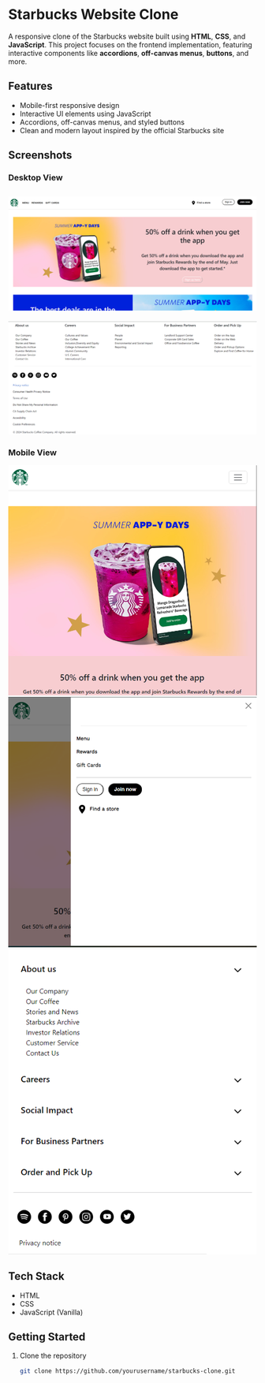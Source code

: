 # Starbucks Website Clone

A responsive clone of the Starbucks website built using **HTML**, **CSS**, and **JavaScript**. This project focuses on the frontend implementation, featuring interactive components like **accordions**, **off-canvas menus**, **buttons**, and more.

## Features

- Mobile-first responsive design  
- Interactive UI elements using JavaScript  
- Accordions, off-canvas menus, and styled buttons  
- Clean and modern layout inspired by the official Starbucks site

## Screenshots

### Desktop View  
![Desktop 1](1.png)  
---
![Desktop 2](2.png)

### Mobile View  
![Mobile 1](3.png)  
![Mobile 2](4.png)  
![Mobile 3](5.png)

## Tech Stack

- HTML  
- CSS  
- JavaScript (Vanilla)

## Getting Started

1. Clone the repository  
   ```bash
   git clone https://github.com/yourusername/starbucks-clone.git
